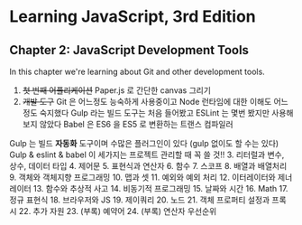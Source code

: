 # Learning JavaScript, 3rd Edition
## Chapter 2: JavaScript Development Tools

In this chapter we're learning about Git and other
development tools.

1. ~~첫 번째 어플리케이션~~
  Paper.js 로 간단한 canvas 그리기
2. ~~개발 도구~~
  Git 은 어느정도 능숙하게 사용중이고 Node 런타임에 대한 이해도 어느정도 숙지했다
  Gulp 라는 빌드 도구는 처음 들어봤고
  ESLint 는 몇번 봤지만 사용해보지 않았다
  Babel 은 ES6 을 ES5 로 변환하는 트랜스 컴파일러

  Gulp 는 빌드 **자동화** 도구이며 수많은 플러그인이 있다 (gulp 없이도 할 수는 있다)
  Gulp & eslint & babel 이 세가지는 프로젝트 관리할 때 꼭 쓸 것!!
3. 리터럴과 변수, 상수, 데이터 타입
4. 제어문
5. 표현식과 연산자
6. 함수
7. 스코프
8. 배열과 배열처리
9. 객체와 객체지향 프로그래밍
10. 맵과 셋
11. 예외와 예외 처리
12. 이터레이터와 제너레이터
13. 함수와 추상적 사고
14. 비동기적 프로그래밍
15. 날짜와 시간
16. Math
17. 정규 표현식
18. 브라우저와 JS
19. 제이쿼리
20. 노드
21. 객체 프로퍼티 설정과 프록시
22. 추가 자원
23. (부록) 예약어
24. (부록) 연산자 우선순위